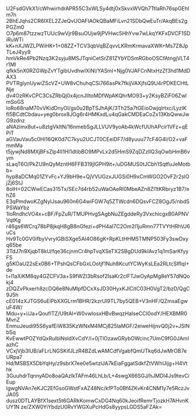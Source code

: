U2FsdGVkX1/cWhwirhdrAPR55C3xWLSy4dtj0xSkvxWVQh7TtIaRh76spGEhIm7n
2BhEJqhs2CR6IXEL2ZJeQvUOAFIAOkQBaMFiLvn21SDbQwEuTr/AkqBEs2gPGZm0
O7p6m87tzzwzTUUc9wVjr9BsuOUjw9jPVHwc5HhYvw7wLkqYKFxDVCF1SDiRuWTi
kK+nXJWZLPWiHK+1+08ZZ+TCV3qbVqBZqvvLKRmKrmavaXWK+Ms7Z8JpTLeJ4yy9
hmVkRe4Pb2Nzq3K2syju8MSJTqniCetSrZ81ZYbYDSmRGboOSCfAtngjVLT4r1Ml
qfkk5nX0RZGWpZvYTgibUvdhwIXiNl/YASmI+Njg0VJAFCnNtxHzZf3hd1MdDAX3
PVTRglynUywiZScVZ+UW8vChuhqCSi766asPk7fkijVAXjfsQ9U4rPDKECHtLNje
dv4OzRKvCPC3CsZRbQj0x4jcnJIltoMDfWpAKQhrMO93+y2KsyBZiF06ZwlmSoGS
loRo68naM70vVKidDnyOl/gs0u2BpTSJhAjK/3Th25a7tGEioOwjqlrtxc/LyzlK
fI5BCdtCbdau+yeg0brox8JOg6r4HMKxdLu4qGakCMDEaCoZx13KbQwwJwG9zdnz
aNAzimx8ut+u8ztgVkltN/16nmebSgJLLVUV9yoAb4kWcfUUhAPcir1VFz+qEPiT
aGVauVau5c0HI16QK0d7C7kyu2UCJT0CEeiDF7/d8yuuu77cF4G4l/O2+vaFmmMa
t5jywjNd8MXjBFsZlp4lI1HI1dtibBO9MPvLx2d5HmS9ZqDZzlIQ3qOwbHmB6vym
sLaqT6O/PkZU9nQyMzntH6FFB319jIGPH9it+/uDGMUS0tJCbh1SqtfuJeMotbb+
hyp8aDCMq01ZYvFc+YJ9bH9e+QjVVUGzxJUGSi0H9xCmWGO2OvF2r2slOjZj6StJ
8olH+02CWwECas315Tx/SEc7d4rb52uWaOAeRl0MbeAZn8Zl1tKRbryz1B7/ehZ6
E3qPmdwoKZgNyIJsau960n6G4wiFGW7q5ZTWcdn6DQsvFCZ8OgJ5/nbdSPSWaYbz
1IoRndhcVO4x+cBF/FpZuR/TMUPHvgSAgbNuZEgddeRy3VxchicgxB0APNVVqtKg
r46gs6WCrq78bP8jkqH8gB8nGfezi+dPH4aI7C2Om2I1juRmn77TVYtHRhVJ6uCs
Hv9Tc0GV0ifbyVvrylGBiSXge5AI4O86gK+RpKLtHHM5TMNP503Fy3swDxyq65be
3TdJ7n9XjqbT8kU/fqe36cjnmCr4hpTvqXSeTX2SBgDUd9klAvz1q1mSarKfyyFS
g5KOaU22sEx0B6+TPshQsCFbGxLOotjf1Nuh8KcutYCWyKsLEa2RLtcSIfIqI+de
t+l1aXiKM8qy4GZCFV3a+S9fWZI3bRsof2IsaKr2clFTJwOyApMg8eY57dNQokj4
zDQZvPkxerh8zcDQ6e8NuMlpfDCxXsJD30HyxKJlCitC03H0VgT2/bzD/QgC9J5h
cE014zXJTGS6uEiPbXXGLrm1BHR/2kzrUI9TL7by5QEB+V3nHF/QZmsaEgwuF4W/
Mdu+y+i/Ja+QouflTZ/U9tAI+W0vwlosxHBvBwqzHalseCCI0odY/HEXBMR0MvnZ
EnmuJeudi95S6yafEiW835KzWNxM4MCj825laMGF/2eiweHijnvQ0j2v+JSlNbSq
KvEwwtPOZYdQxRulblNsldXvCdY/i+0jTlOzawGRybOWcinc7UmC9fG0JAmIazhC
VCxjVjb3lUB/aFLrLNGSKifJLzR4BZdLwAMCdfVgabfQmUTkq6dJwMrOB7eURpa7
Hd/MSBSX5DbYqHy/z9sbrX7ee0e5wtzlJA7kEiaFggatSdkfZtVWhUijg+H4Vthk
3GuuhdrTqnnyADo8oaQAzlkTAFm46LhLb/L+4swgX66SGJ/hJMDI4Js9tevCiEup
lgwgNVAn7eKJC2EfGsoGWstFxAZ48Nc/kfPTo0Bf4ZKvKr4CNM1y7e5RczJvJA05
dusz0DTLAYBfX1sext5t6GARkKomwCxDG4Nq60kJeoifRemrTjozkH7AHvnKUY1N
ze/ZXW0YiYbdzU0RvYWGXuPcHdGs8yypsLGDS5aFZAk=
